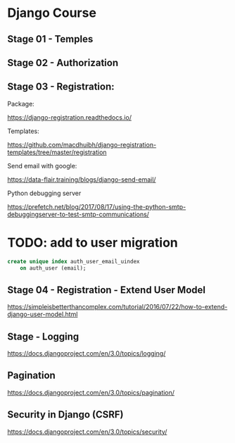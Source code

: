 # Django Course

## Stage 01 - Temples

## Stage 02 - Authorization

## Stage 03 - Registration:

Package: 

https://django-registration.readthedocs.io/

Templates:

https://github.com/macdhuibh/django-registration-templates/tree/master/registration

Send email with google:

https://data-flair.training/blogs/django-send-email/

Python debugging server

https://prefetch.net/blog/2017/08/17/using-the-python-smtp-debuggingserver-to-test-smtp-communications/

# TODO: add to user migration
```sql
create unique index auth_user_email_uindex
	on auth_user (email);
```

## Stage 04 - Registration - Extend User Model

https://simpleisbetterthancomplex.com/tutorial/2016/07/22/how-to-extend-django-user-model.html

## Stage - Logging

https://docs.djangoproject.com/en/3.0/topics/logging/

## Pagination

https://docs.djangoproject.com/en/3.0/topics/pagination/

## Security in Django (CSRF)

https://docs.djangoproject.com/en/3.0/topics/security/

